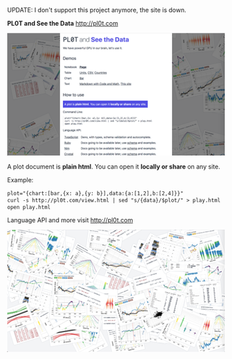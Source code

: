 UPDATE: I don't support this project anymore, the site is down.

**PL0T and See the Data** http://pl0t.com

![](readme/screen1.png)

A plot document is **plain html**. You can open it **locally or share** on any site.

Example:

    plot="{chart:[bar,{x: a},{y: b}],data:{a:[1,2],b:[2,4]}}"
    curl -s http://pl0t.com/view.html | sed "s/{data}/$plot/" > play.html
    open play.html

Language API and more visit http://pl0t.com

![](readme/screen2.png)
